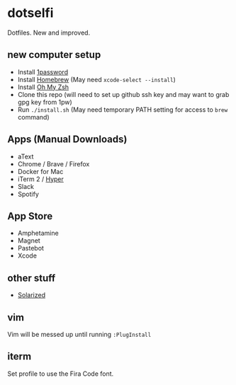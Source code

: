 # dotselfi

Dotfiles. New and improved.

## new computer setup

* Install [1password](https://1password.com/downloads/)
* Install [Homebrew](https://brew.sh/) (May need `xcode-select --install`)
* Install [Oh My Zsh](https://ohmyz.sh/)
* Clone this repo (will need to set up github ssh key and may want to grab gpg key from 1pw)
* Run `./install.sh` (May need temporary PATH setting for access to `brew` command)

## Apps (Manual Downloads)

* aText
* Chrome / Brave / Firefox
* Docker for Mac
* iTerm 2 / [Hyper](https://hyper.is/)
* Slack
* Spotify

## App Store

* Amphetamine
* Magnet
* Pastebot
* Xcode

## other stuff

* [Solarized](https://ethanschoonover.com/solarized/)

## vim

Vim will be messed up until running `:PlugInstall`

## iterm

Set profile to use the Fira Code font.
